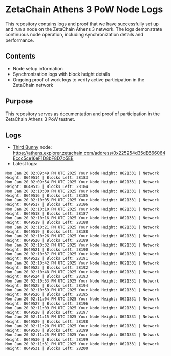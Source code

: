 # ZetaChain Athens 3 PoW Node Logs
This repository contains logs and proof that we have successfully set up and run a node on the ZetaChain Athens 3 network. The logs demonstrate continuous node operation, including synchronization details and performance.

## Contents
- Node setup information
- Synchronization logs with block height details
- Ongoing proof of work logs to verify active participation in the ZetaChain network

## Purpose
This repository serves as documentation and proof of participation in the ZetaChain Athens 3 PoW testnet.

## Logs

- [Third Bunny](https://thirdbunny.xyz/) node: https://athens.explorer.zetachain.com/address/0x225254d35dE666064Eccc5ce16eF1D8bF8D7b5EE
- Latest logs:
```
Mon Jan 20 02:09:49 PM UTC 2025 Your Node Height: 8621331 | Network Height: 8649514 | Blocks Left: 28183
Mon Jan 20 02:09:54 PM UTC 2025 Your Node Height: 8621331 | Network Height: 8649515 | Blocks Left: 28184
Mon Jan 20 02:10:00 PM UTC 2025 Your Node Height: 8621331 | Network Height: 8649516 | Blocks Left: 28185
Mon Jan 20 02:10:05 PM UTC 2025 Your Node Height: 8621331 | Network Height: 8649517 | Blocks Left: 28186
Mon Jan 20 02:10:10 PM UTC 2025 Your Node Height: 8621331 | Network Height: 8649518 | Blocks Left: 28187
Mon Jan 20 02:10:16 PM UTC 2025 Your Node Height: 8621331 | Network Height: 8649519 | Blocks Left: 28188
Mon Jan 20 02:10:21 PM UTC 2025 Your Node Height: 8621331 | Network Height: 8649519 | Blocks Left: 28188
Mon Jan 20 02:10:26 PM UTC 2025 Your Node Height: 8621331 | Network Height: 8649520 | Blocks Left: 28189
Mon Jan 20 02:10:32 PM UTC 2025 Your Node Height: 8621331 | Network Height: 8649521 | Blocks Left: 28190
Mon Jan 20 02:10:37 PM UTC 2025 Your Node Height: 8621331 | Network Height: 8649522 | Blocks Left: 28191
Mon Jan 20 02:10:42 PM UTC 2025 Your Node Height: 8621331 | Network Height: 8649523 | Blocks Left: 28192
Mon Jan 20 02:10:48 PM UTC 2025 Your Node Height: 8621331 | Network Height: 8649524 | Blocks Left: 28193
Mon Jan 20 02:10:53 PM UTC 2025 Your Node Height: 8621331 | Network Height: 8649525 | Blocks Left: 28194
Mon Jan 20 02:10:59 PM UTC 2025 Your Node Height: 8621331 | Network Height: 8649526 | Blocks Left: 28195
Mon Jan 20 02:11:04 PM UTC 2025 Your Node Height: 8621331 | Network Height: 8649527 | Blocks Left: 28196
Mon Jan 20 02:11:09 PM UTC 2025 Your Node Height: 8621331 | Network Height: 8649528 | Blocks Left: 28197
Mon Jan 20 02:11:15 PM UTC 2025 Your Node Height: 8621331 | Network Height: 8649529 | Blocks Left: 28198
Mon Jan 20 02:11:20 PM UTC 2025 Your Node Height: 8621331 | Network Height: 8649530 | Blocks Left: 28199
Mon Jan 20 02:11:25 PM UTC 2025 Your Node Height: 8621331 | Network Height: 8649530 | Blocks Left: 28199
Mon Jan 20 02:11:31 PM UTC 2025 Your Node Height: 8621331 | Network Height: 8649531 | Blocks Left: 28200
```
